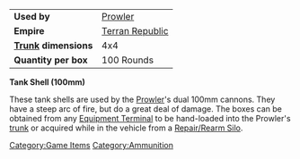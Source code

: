 |                                             |                                                  |
| ------------------------------------------- | ------------------------------------------------ |
| **Used by**                                 | [Prowler](Prowler.md)                 |
| **Empire**                                  | [Terran Republic](Terran_Republic.md) |
| **[Trunk](Trunk.md) dimensions** | 4x4                                              |
| **Quantity per box**                        | 100 Rounds                                       |

**Tank Shell (100mm)**

These tank shells are used by the [Prowler](Prowler.md)'s dual
100mm cannons. They have a steep arc of fire, but do a great deal of
damage. The boxes can be obtained from any [Equipment
Terminal](Equipment_Terminal.md) to be hand-loaded into the
Prowler's [trunk](trunk.md) or acquired while in the vehicle
from a [Repair/Rearm Silo](Repair/Rearm_Silo.md).

[Category:Game Items](Category:Game_Items.md)
[Category:Ammunition](Category:Ammunition.md)
